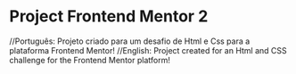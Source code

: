 # Project Frontend Mentor 2
 //Português: Projeto criado para um desafio de Html e Css para a plataforma Frontend Mentor! //English: Project created for an Html and CSS challenge for the Frontend Mentor platform!
